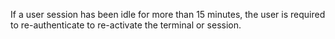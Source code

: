 If a user session has been idle for more than 15 minutes, the user is required to re-authenticate to re-activate the terminal or session.
